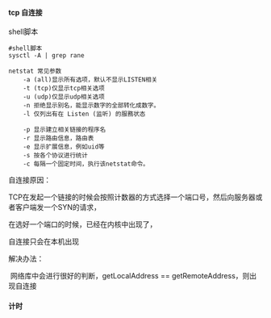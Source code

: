 #### tcp 自连接

shell脚本

```shell
#shell脚本
sysctl -A | grep rane
```

``````shell
netstat 常见参数
    -a (all)显示所有选项，默认不显示LISTEN相关
    -t (tcp)仅显示tcp相关选项
    -u (udp)仅显示udp相关选项
    -n 拒绝显示别名，能显示数字的全部转化成数字。
    -l 仅列出有在 Listen (监听) 的服務状态

    -p 显示建立相关链接的程序名
    -r 显示路由信息，路由表
    -e 显示扩展信息，例如uid等
    -s 按各个协议进行统计
    -c 每隔一个固定时间，执行该netstat命令。
``````

自连接原因：

TCP在发起一个链接的时候会按照计数器的方式选择一个端口号，然后向服务器或者客户端发一个SYN的请求，

在选好一个端口的时候，已经在内核中出现了，

自连接只会在本机出现

解决办法：

​	网络库中会进行很好的判断，getLocalAddress == getRemoteAddress，则出现自连接

#### 计时

 